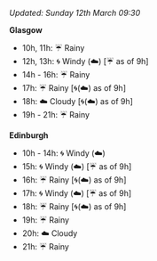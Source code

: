 *Updated: Sunday 12th March 09:30*

**Glasgow**

* 10h, 11h: :umbrella: Rainy
* 12h, 13h: :cyclone: Windy (:cloud:) [:umbrella: as of 9h]
* 14h - 16h: :umbrella: Rainy
* 17h: :umbrella: Rainy [:cyclone:(:cloud:) as of 9h]
* 18h: :cloud: Cloudy [:cyclone:(:cloud:) as of 9h]
* 19h - 21h: :umbrella: Rainy

**Edinburgh**

* 10h - 14h: :cyclone: Windy (:cloud:)
* 15h: :cyclone: Windy (:cloud:) [:umbrella: as of 9h]
* 16h: :umbrella: Rainy [:cyclone:(:cloud:) as of 9h]
* 17h: :cyclone: Windy (:cloud:) [:umbrella: as of 9h]
* 18h: :umbrella: Rainy [:cyclone:(:cloud:) as of 9h]
* 19h: :umbrella: Rainy
* 20h: :cloud: Cloudy
* 21h: :umbrella: Rainy
